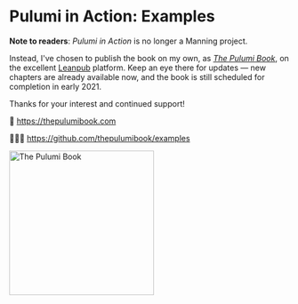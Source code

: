 # Pulumi in Action: Examples

**Note to readers**: _Pulumi in Action_ is no longer a Manning project. 

Instead, I've chosen to publish the book on my own, as [_The Pulumi Book_](https://thepulumibook.com), on the excellent [Leanpub](https://leanpub.com/) platform. Keep an eye there for updates &mdash; new chapters are already available now, and the book is still scheduled for completion in early 2021.

Thanks for your interest and continued support!

🚀 https://thepulumibook.com

🧑🏻‍💻 https://github.com/thepulumibook/examples

<a href="https://thepulumibook.com">
    <img width="260" alt="The Pulumi Book" src="https://user-images.githubusercontent.com/274700/103581946-c955cd00-4e91-11eb-8e44-5339dbd3f3ac.png">
</a>
